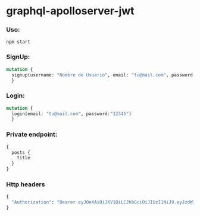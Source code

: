 # graphql-apolloserver-jwt

### Uso: 

```
npm start
```

### SignUp: 
```graphql
mutation {
  signup(username: "Nombre de Usuario", email: "tu@mail.com", password:"12345")
  }
```

### Login: 
```graphql
mutation {
  login(email: "tu@mail.com", password:"12345")
  }
```

### Private endpoint: 
```graphql
{
  posts {
    title
  }
}
```

### Http headers
```graphql
{
  "Authorization": "Bearer eyJ0eXAiOiJKV1QiLCJhbGciOiJIUzI1NiJ9.eyJzdWIiOnsiX2lkIjoiNWQ1ODc4MjE5MDM4NDQ1NGZkY2E1ZjFiIiwiZW1haWwiOiJlbm1hc2thQGdtYWlsLmNvbSJ9LCJpYXQiOjE1NjYwOTgzNTEsImV4cCI6MTU2NzMwNzk1MX0.8Kq0iZVsF5c55FGjT-dYtz0_aX6-_pXO0l0ona9QZuo"
}
```